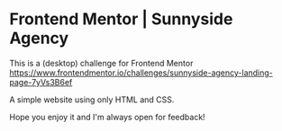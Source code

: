 # Frontend Mentor | Sunnyside Agency

This is a (desktop) challenge for Frontend Mentor
https://www.frontendmentor.io/challenges/sunnyside-agency-landing-page-7yVs3B6ef

A simple website using only HTML and CSS.

Hope you enjoy it and I'm always open for feedback!
